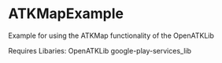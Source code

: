 ATKMapExample
=============

Example for using the ATKMap functionality of the OpenATKLib

Requires Libaries:
OpenATKLib
google-play-services_lib

